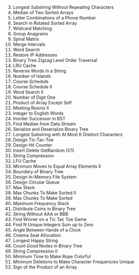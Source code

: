 3. Longest Substring Without Repeating Characters
4. Median of Two Sorted Arrays
17. Letter Combinations of a Phone Number
33. Search in Rotated Sorted Array
44. Wildcard Matching
49. Group Anagrams
54. Spiral Matrix
56. Merge Intervals
79. Word Search
93. Restore IP Addresses
103. Binary Tree Zigzag Level Order Traversal
146. LRU Cache
151. Reverse Words in a String
200. Number of Islands
207. Course Schedule
210. Course Schedule II
212. Word Search II
233. Number of Digit One
238. Product of Array Except Self
253. Meeting Rooms II
273. Integer to English Words
285. Inorder Successor in BST
295. Find Median from Data Stream
297. Serialize and Deserialize Binary Tree
340. Longest Substring with At Most K Distinct Characters
348. Design Tic-Tac-Toe
362. Design Hit Counter
380. Insert Delete GetRandom O(1)
443. String Compression
460. LFU Cache
462. Minimum Moves to Equal Array Elements II
545. Boundary of Binary Tree
588. Design In-Memory File System
622. Design Circular Queue
716. Max Stack
768. Max Chunks To Make Sorted II
769. Max Chunks To Make Sorted
895. Maximum Frequency Stack
979. Distribute Coins in Binary Tree
984. String Without AAA or BBB
1275. Find Winner on a Tic Tac Toe Game
1304. Find N Unique Integers Sum up to Zero
1344. Angle Between Hands of a Clock
1386. Cinema Seat Allocation
1405. Longest Happy String
1448. Count Good Nodes in Binary Tree
1531. String Compression II
1578. Minimum Time to Make Rope Colorful
1647. Minimum Deletions to Make Character Frequencies Unique
1822. Sign of the Product of an Array
